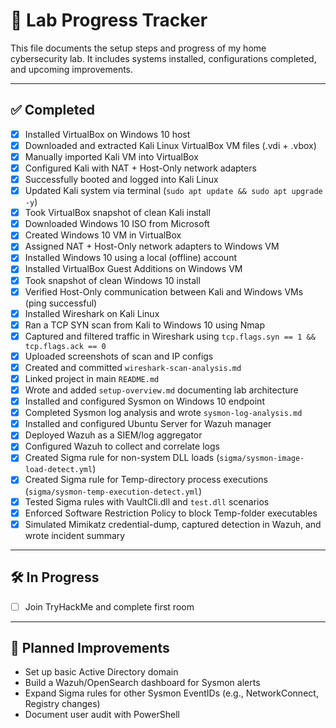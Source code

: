 # 🧪 Lab Progress Tracker

This file documents the setup steps and progress of my home cybersecurity lab. It includes systems installed, configurations completed, and upcoming improvements.

---

## ✅ Completed

- [x] Installed VirtualBox on Windows 10 host  
- [x] Downloaded and extracted Kali Linux VirtualBox VM files (.vdi + .vbox)  
- [x] Manually imported Kali VM into VirtualBox  
- [x] Configured Kali with NAT + Host-Only network adapters  
- [x] Successfully booted and logged into Kali Linux  
- [x] Updated Kali system via terminal (`sudo apt update && sudo apt upgrade -y`)  
- [x] Took VirtualBox snapshot of clean Kali install  
- [x] Downloaded Windows 10 ISO from Microsoft  
- [x] Created Windows 10 VM in VirtualBox  
- [x] Assigned NAT + Host-Only network adapters to Windows VM  
- [x] Installed Windows 10 using a local (offline) account  
- [x] Installed VirtualBox Guest Additions on Windows VM  
- [x] Took snapshot of clean Windows 10 install  
- [x] Verified Host-Only communication between Kali and Windows VMs (ping successful)  
- [x] Installed Wireshark on Kali Linux  
- [x] Ran a TCP SYN scan from Kali to Windows 10 using Nmap  
- [x] Captured and filtered traffic in Wireshark using `tcp.flags.syn == 1 && tcp.flags.ack == 0`  
- [x] Uploaded screenshots of scan and IP configs  
- [x] Created and committed `wireshark-scan-analysis.md`  
- [x] Linked project in main `README.md`  
- [x] Wrote and added `setup-overview.md` documenting lab architecture  
- [x] Installed and configured Sysmon on Windows 10 endpoint  
- [x] Completed Sysmon log analysis and wrote `sysmon-log-analysis.md`  
- [x] Installed and configured Ubuntu Server for Wazuh manager  
- [x] Deployed Wazuh as a SIEM/log aggregator  
- [x] Configured Wazuh to collect and correlate logs  
- [x] Created Sigma rule for non-system DLL loads (`sigma/sysmon-image-load-detect.yml`)  
- [x] Created Sigma rule for Temp-directory process executions (`sigma/sysmon-temp-execution-detect.yml`)  
- [x] Tested Sigma rules with VaultCli.dll and `test.dll` scenarios  
- [x] Enforced Software Restriction Policy to block Temp-folder executables  
- [x] Simulated Mimikatz credential-dump, captured detection in Wazuh, and wrote incident summary  

---

## 🛠️ In Progress

- [ ] Join TryHackMe and complete first room  

---

## 🎯 Planned Improvements

- Set up basic Active Directory domain  
- Build a Wazuh/OpenSearch dashboard for Sysmon alerts  
- Expand Sigma rules for other Sysmon EventIDs (e.g., NetworkConnect, Registry changes)  
- Document user audit with PowerShell  

